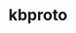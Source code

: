 ---
title: "kbproto"
layout: cache
categories: [package, develop]
meta: {"compilers": ["gcc@11.1.0", "gcc@11.4.0", "gcc@13.2.0", "intel-oneapi-compilers@2025.1.0"], "num_specs": 33, "num_specs_by_stack": {"data-vis-sdk": 8, "e4s-oneapi": 9, "e4s-rocm-external": 8, "hep": 8, "ml-linux-x86_64-rocm": 8, "root": 33}, "oss": ["ubuntu20.04", "ubuntu22.04", "ubuntu24.04"], "platforms": ["linux"], "stacks": ["data-vis-sdk", "e4s-oneapi", "e4s-rocm-external", "hep", "ml-linux-x86_64-rocm", "root"], "targets": ["x86_64_v3"], "versions": ["1.0.7"]}
spec_details: [{"compiler": "gcc@11.1.0", "hash": "2rijcbbivd6llw6ta4vme2scxmn22dsg", "os": "ubuntu20.04", "platform": "linux", "size": "-", "stacks": ["data-vis-sdk", "root"], "target": "x86_64_v3", "variants": ["build_system=autotools"], "versions": ["1.0.7"]}, {"compiler": "gcc@11.1.0", "hash": "2xdplsbjgb7ff3ghbqq2bafugzk6qlpx", "os": "ubuntu20.04", "platform": "linux", "size": "-", "stacks": ["data-vis-sdk", "root"], "target": "x86_64_v3", "variants": ["build_system=autotools"], "versions": ["1.0.7"]}, {"compiler": "intel-oneapi-compilers@2025.1.0", "hash": "625jpz4rjhv4ry2ucl3hzma4csrzzg7k", "os": "ubuntu22.04", "platform": "linux", "size": "-", "stacks": ["e4s-oneapi", "root"], "target": "x86_64_v3", "variants": ["build_system=autotools"], "versions": ["1.0.7"]}, {"compiler": "intel-oneapi-compilers@2025.1.0", "hash": "6ce6zigtxrmnfl5c3i4vq6bukpxbgpwh", "os": "ubuntu22.04", "platform": "linux", "size": "-", "stacks": ["e4s-oneapi", "root"], "target": "x86_64_v3", "variants": ["build_system=autotools"], "versions": ["1.0.7"]}, {"compiler": "gcc@13.2.0", "hash": "a7itrruv6rem7vda3z23b5fdkbt5tsoq", "os": "ubuntu24.04", "platform": "linux", "size": "-", "stacks": ["ml-linux-x86_64-rocm", "root"], "target": "x86_64_v3", "variants": ["build_system=autotools"], "versions": ["1.0.7"]}, {"compiler": "intel-oneapi-compilers@2025.1.0", "hash": "bs7njc6eunaer4urpr7o2pbxztluucrq", "os": "ubuntu22.04", "platform": "linux", "size": "-", "stacks": ["e4s-oneapi", "root"], "target": "x86_64_v3", "variants": ["build_system=autotools"], "versions": ["1.0.7"]}, {"compiler": "gcc@11.1.0", "hash": "czpv2maw6lonmybm3az3zlopu2wmwg4k", "os": "ubuntu20.04", "platform": "linux", "size": "-", "stacks": ["data-vis-sdk", "root"], "target": "x86_64_v3", "variants": ["build_system=autotools"], "versions": ["1.0.7"]}, {"compiler": "gcc@11.1.0", "hash": "dejdkfi6xxh3tleh5a6mf2fzzvzyt5ay", "os": "ubuntu20.04", "platform": "linux", "size": "-", "stacks": ["data-vis-sdk", "root"], "target": "x86_64_v3", "variants": ["build_system=autotools"], "versions": ["1.0.7"]}, {"compiler": "gcc@11.1.0", "hash": "dlw6c3zwet22pm5fip5qdtvnoypzftxw", "os": "ubuntu20.04", "platform": "linux", "size": "-", "stacks": ["data-vis-sdk", "root"], "target": "x86_64_v3", "variants": ["build_system=autotools"], "versions": ["1.0.7"]}, {"compiler": "intel-oneapi-compilers@2025.1.0", "hash": "efwottmrhrfeerw5arsnr5wgxc3xxrsb", "os": "ubuntu22.04", "platform": "linux", "size": "-", "stacks": ["e4s-oneapi", "root"], "target": "x86_64_v3", "variants": ["build_system=autotools"], "versions": ["1.0.7"]}, {"compiler": "intel-oneapi-compilers@2025.1.0", "hash": "erbw2bdz6o4y5ihviqpg45pidznshcvm", "os": "ubuntu22.04", "platform": "linux", "size": "-", "stacks": ["e4s-oneapi", "root"], "target": "x86_64_v3", "variants": ["build_system=autotools"], "versions": ["1.0.7"]}, {"compiler": "gcc@13.2.0", "hash": "g7ihou2pe4qnhtg4apphl756mupxfpvx", "os": "ubuntu24.04", "platform": "linux", "size": "-", "stacks": ["ml-linux-x86_64-rocm", "root"], "target": "x86_64_v3", "variants": ["build_system=autotools"], "versions": ["1.0.7"]}, {"compiler": "gcc@11.1.0", "hash": "ghoidtuxzaegr3vnt6uokehuuybktzzt", "os": "ubuntu20.04", "platform": "linux", "size": "-", "stacks": ["data-vis-sdk", "root"], "target": "x86_64_v3", "variants": ["build_system=autotools"], "versions": ["1.0.7"]}, {"compiler": "intel-oneapi-compilers@2025.1.0", "hash": "hp4vemr3u72zgg6vb4uri53nt5g62t2o", "os": "ubuntu22.04", "platform": "linux", "size": "-", "stacks": ["e4s-oneapi", "root"], "target": "x86_64_v3", "variants": ["build_system=autotools"], "versions": ["1.0.7"]}, {"compiler": "gcc@11.1.0", "hash": "isl7tv5wu6wyrqhlc2ln7gwbgtahgjg3", "os": "ubuntu20.04", "platform": "linux", "size": "-", "stacks": ["data-vis-sdk", "root"], "target": "x86_64_v3", "variants": ["build_system=autotools"], "versions": ["1.0.7"]}, {"compiler": "gcc@11.4.0", "hash": "j4sidrmfvuxuupjo2gar2ytljxzyfyvc", "os": "ubuntu22.04", "platform": "linux", "size": "-", "stacks": ["e4s-rocm-external", "hep", "root"], "target": "x86_64_v3", "variants": ["build_system=autotools"], "versions": ["1.0.7"]}, {"compiler": "gcc@13.2.0", "hash": "jelijnunbmjson6vcdn3l7lkfxrg5gqc", "os": "ubuntu24.04", "platform": "linux", "size": "-", "stacks": ["ml-linux-x86_64-rocm", "root"], "target": "x86_64_v3", "variants": ["build_system=autotools"], "versions": ["1.0.7"]}, {"compiler": "intel-oneapi-compilers@2025.1.0", "hash": "kgt6dyqpwakvfd7gjqo5iyx6356grbys", "os": "ubuntu22.04", "platform": "linux", "size": "-", "stacks": ["e4s-oneapi", "root"], "target": "x86_64_v3", "variants": ["build_system=autotools"], "versions": ["1.0.7"]}, {"compiler": "gcc@11.4.0", "hash": "kqwqt2wmw7bno7zb3kyh4lbx5k5sjewq", "os": "ubuntu22.04", "platform": "linux", "size": "-", "stacks": ["e4s-rocm-external", "hep", "root"], "target": "x86_64_v3", "variants": ["build_system=autotools"], "versions": ["1.0.7"]}, {"compiler": "gcc@13.2.0", "hash": "mqgj5rws5cw2i6rfs2rqkzrtupfwyp44", "os": "ubuntu24.04", "platform": "linux", "size": "-", "stacks": ["ml-linux-x86_64-rocm", "root"], "target": "x86_64_v3", "variants": ["build_system=autotools"], "versions": ["1.0.7"]}, {"compiler": "gcc@13.2.0", "hash": "pbmgvkhxcxgz5sfispwyqihg7j3jmbbs", "os": "ubuntu24.04", "platform": "linux", "size": "-", "stacks": ["ml-linux-x86_64-rocm", "root"], "target": "x86_64_v3", "variants": ["build_system=autotools"], "versions": ["1.0.7"]}, {"compiler": "gcc@11.1.0", "hash": "pbze5pl3tkkkcbxkdqt6uzkvj6nvgu4b", "os": "ubuntu20.04", "platform": "linux", "size": "-", "stacks": ["data-vis-sdk", "root"], "target": "x86_64_v3", "variants": ["build_system=autotools"], "versions": ["1.0.7"]}, {"compiler": "gcc@11.4.0", "hash": "qmtv2wrzo5bzjlbb44onaw6swedrra24", "os": "ubuntu22.04", "platform": "linux", "size": "-", "stacks": ["e4s-rocm-external", "hep", "root"], "target": "x86_64_v3", "variants": ["build_system=autotools"], "versions": ["1.0.7"]}, {"compiler": "gcc@11.4.0", "hash": "r2nrrgocyeril3vmlo2ua24fuqjydaca", "os": "ubuntu22.04", "platform": "linux", "size": "-", "stacks": ["e4s-rocm-external", "hep", "root"], "target": "x86_64_v3", "variants": ["build_system=autotools"], "versions": ["1.0.7"]}, {"compiler": "gcc@11.4.0", "hash": "rqysf6yenfv5rbtjhnqrjiu2zthmq6pz", "os": "ubuntu22.04", "platform": "linux", "size": "-", "stacks": ["e4s-rocm-external", "hep", "root"], "target": "x86_64_v3", "variants": ["build_system=autotools"], "versions": ["1.0.7"]}, {"compiler": "gcc@13.2.0", "hash": "tifgpmcxwd7zmlhactd3iyyn6o7stoao", "os": "ubuntu24.04", "platform": "linux", "size": "-", "stacks": ["ml-linux-x86_64-rocm", "root"], "target": "x86_64_v3", "variants": ["build_system=autotools"], "versions": ["1.0.7"]}, {"compiler": "intel-oneapi-compilers@2025.1.0", "hash": "uo4vpt3ub2tqkq34tswcvl3u66wr7vz3", "os": "ubuntu22.04", "platform": "linux", "size": "-", "stacks": ["e4s-oneapi", "root"], "target": "x86_64_v3", "variants": ["build_system=autotools"], "versions": ["1.0.7"]}, {"compiler": "intel-oneapi-compilers@2025.1.0", "hash": "w7r7vnvhkudrz2qgmpbiixqepefynilg", "os": "ubuntu22.04", "platform": "linux", "size": "-", "stacks": ["e4s-oneapi", "root"], "target": "x86_64_v3", "variants": ["build_system=autotools"], "versions": ["1.0.7"]}, {"compiler": "gcc@13.2.0", "hash": "wfdq2y3at44vifsnp4grmtj2iwpw75h7", "os": "ubuntu24.04", "platform": "linux", "size": "-", "stacks": ["ml-linux-x86_64-rocm", "root"], "target": "x86_64_v3", "variants": ["build_system=autotools"], "versions": ["1.0.7"]}, {"compiler": "gcc@13.2.0", "hash": "wmouyl3kzoqa33aet2vg2dplunq3xev6", "os": "ubuntu24.04", "platform": "linux", "size": "-", "stacks": ["ml-linux-x86_64-rocm", "root"], "target": "x86_64_v3", "variants": ["build_system=autotools"], "versions": ["1.0.7"]}, {"compiler": "gcc@11.4.0", "hash": "xjgvr6ewu6b4s2sfsoe277udxrjbxkju", "os": "ubuntu22.04", "platform": "linux", "size": "-", "stacks": ["e4s-rocm-external", "hep", "root"], "target": "x86_64_v3", "variants": ["build_system=autotools"], "versions": ["1.0.7"]}, {"compiler": "gcc@11.4.0", "hash": "xt4bccgonuve2mo5qpakpxvx3ns7xexk", "os": "ubuntu22.04", "platform": "linux", "size": "-", "stacks": ["e4s-rocm-external", "hep", "root"], "target": "x86_64_v3", "variants": ["build_system=autotools"], "versions": ["1.0.7"]}, {"compiler": "gcc@11.4.0", "hash": "yypz3frduvgeiumapdev2nrmbk2iqw5l", "os": "ubuntu22.04", "platform": "linux", "size": "-", "stacks": ["e4s-rocm-external", "hep", "root"], "target": "x86_64_v3", "variants": ["build_system=autotools"], "versions": ["1.0.7"]}]
---